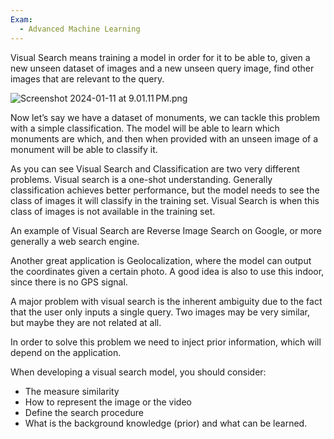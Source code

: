 ```yaml
---
Exam:
  - Advanced Machine Learning
---
```

Visual Search means training a model in order for it to be able to, given a new unseen dataset of images and a new unseen query image, find other images that are relevant to the query.

![Screenshot 2024-01-11 at 9.01.11 PM.png](Screenshot_2024-01-11_at_9.01.11_PM.png)

Now let’s say we have a dataset of monuments, we can tackle this problem with a simple classification. The model will be able to learn which monuments are which, and then when provided with an unseen image of a monument will be able to classify it. 

As you can see Visual Search and Classification are two very different problems. Visual search is a one-shot understanding. Generally classification achieves better performance, but the model needs to see the class of images it will classify in the training set. Visual Search is when this class of images is not available in the training set.

An example of Visual Search are Reverse Image Search on Google, or more generally a web search engine.

Another great application is Geolocalization, where the model can output the coordinates given a certain photo. A good idea is also to use this indoor, since there is no GPS signal.

A major problem with visual search is the inherent ambiguity due to the fact that the user only inputs a single query. Two images may be very similar, but maybe they are not related at all.

In order to solve this problem we need to inject prior information, which will depend on the application.

When developing a visual search model, you should consider:

- The measure similarity
- How to represent the image or the video
- Define the search procedure
- What is the background knowledge (prior) and what can be learned.

